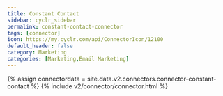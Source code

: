 ```yaml
---
title: Constant Contact
sidebar: cyclr_sidebar
permalink: constant-contact-connector
tags: [connector]
icon: https://my.cyclr.com/api/ConnectorIcon/12100
default_header: false
category: Marketing
categories: [Marketing,Email Marketing]
---
```

{% assign connectordata = site.data.v2.connectors.connector-constant-contact %}
{% include v2/connector/connector.html %}	